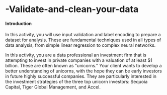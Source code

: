 # -Validate-and-clean-your-data
#### Introduction
In this activity, you will use input validation and label encoding to prepare a dataset for analysis. These are fundamental techniques used in all types of data analysis, from simple linear regression to complex neural networks.

In this activity, you are a data professional an investment firm that is attempting to invest in private companies with a valuation of at least $1 billion. These are often known as "unicorns." Your client wants to develop a better understanding of unicorns, with the hope they can be early investors in future highly successful companies. They are particularly interested in the investment strategies of the three top unicorn investors: Sequoia Capital, Tiger Global Management, and Accel.
